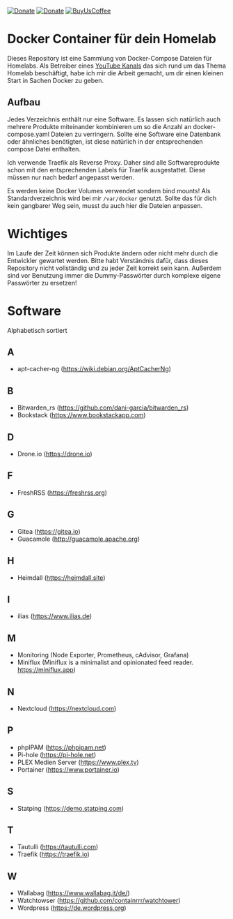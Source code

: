 [![Donate](https://img.shields.io/badge/Steady-Spenden-orange.svg)](https://steadyhq.com/de/teqqyde)
[![Donate](https://img.shields.io/badge/PayPal-Spenden-green.svg?logo=PayPal&style=flat-square)](https://www.paypal.com/cgi-bin/webscr?cmd=_s-xclick&hosted_button_id=NNWSYA5KFESGG&source=url)
[![BuyUsCoffee](https://img.shields.io/badge/BuyMeACoffee-Spenden-ff813f.svg?logo=CoffeeScript&style=flat-square)](https://buymeacoff.ee/teqqyde)

# Docker Container für dein Homelab

Dieses Repository ist eine Sammlung von Docker-Compose Dateien für Homelabs. Als Betreiber eines [YouTube Kanals](https://youtube.com/teqqyde) das sich rund um das Thema Homelab beschäftigt, habe ich mir die Arbeit gemacht, um dir einen kleinen Start in Sachen Docker zu geben. 

## Aufbau
Jedes Verzeichnis enthält nur eine Software. Es lassen sich natürlich auch mehrere Produkte miteinander kombinieren um so die Anzahl an docker-compose.yaml Dateien zu verringern. Sollte eine Software eine Datenbank oder ähnliches benötigten, ist diese natürlich in der entsprechenden compose Datei enthalten.

Ich verwende Traefik als Reverse Proxy. Daher sind alle Softwareprodukte schon mit den entsprechenden Labels für Traefik ausgestattet. Diese müssen nur nach bedarf angepasst werden.

Es werden keine Docker Volumes verwendet sondern bind mounts! Als Standardverzeichnis wird bei mir ````/var/docker```` genutzt. Sollte das für dich kein gangbarer Weg sein, musst du auch hier die Dateien anpassen.

# Wichtiges
Im Laufe der Zeit können sich Produkte ändern oder nicht mehr durch die Entwickler gewartet werden. Bitte habt Verständnis dafür, dass dieses Repository nicht vollständig und zu jeder Zeit korrekt sein kann. Außerdem sind vor Benutzung immer die Dummy-Passwörter durch komplexe eigene Passwörter zu ersetzen!

# Software
Alphabetisch sortiert
## A
* apt-cacher-ng (https://wiki.debian.org/AptCacherNg)

## B
* Bitwarden_rs (https://github.com/dani-garcia/bitwarden_rs)
* Bookstack (https://www.bookstackapp.com)

## D
* Drone.io (https://drone.io)

## F
* FreshRSS (https://freshrss.org)

## G
* Gitea (https://gitea.io)
* Guacamole (http://guacamole.apache.org)

## H
* Heimdall (https://heimdall.site)

## I
* ilias (https://www.ilias.de)

## M
* Monitoring (Node Exporter, Prometheus, cAdvisor, Grafana)
* Miniflux (Miniflux is a minimalist and opinionated feed reader. https://miniflux.app)

## N
* Nextcloud (https://nextcloud.com)

## P
* phpIPAM (https://phpipam.net)
* Pi-hole (https://pi-hole.net)
* PLEX Medien Server (https://www.plex.tv)
* Portainer (https://www.portainer.io)

## S
* Statping (https://demo.statping.com)

## T
* Tautulli (https://tautulli.com)
* Traefik (https://traefik.io)

## W
* Wallabag (https://www.wallabag.it/de/)
* Watchtowser (https://github.com/containrrr/watchtower)
* Wordpress (https://de.wordpress.org)
